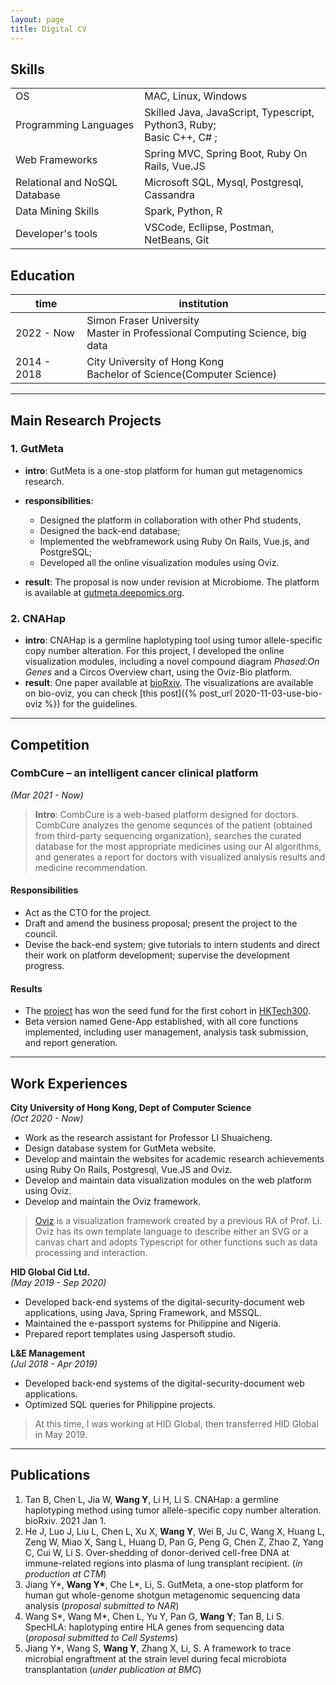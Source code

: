 ```yaml
---
layout: page
title: Digital CV
---
```


<!-- > **Attention!!**  Please note that the mentioned platforms (oviz, gutmeta) are currently unavailable due to server down. My colleagues are struggling to fix it. Will release new notice if it's back. -->


## Skills

<table>
  <tbody>
    <tr>
      <td>OS</td>
      <td>MAC, Linux, Windows</td>
    </tr>
    <tr>
      <td>Programming Languages</td>
      <td>Skilled Java, JavaScript, Typescript, Python3, Ruby; <br>Basic C++, C# ;
      </td>
    </tr>
    <tr>
      <td>Web Frameworks</td>
      <td>Spring MVC, Spring Boot, Ruby On Rails, Vue.JS</td>
    </tr>
    <tr>
      <td>Relational and NoSQL Database</td>
      <td>Microsoft SQL, Mysql, Postgresql, Cassandra</td>
    </tr>
    <tr>
      <td>Data Mining Skills</td>
      <td>Spark, Python, R</td>
    </tr>
     <tr>
      <td>Developer's tools</td>
      <td>VSCode, Ecllipse, Postman, NetBeans, Git</td>
    </tr>
  </tbody>
</table>


## Education

|time|institution|
|--|--|
|2022 - Now | Simon Fraser University <br>Master in Professional Computing Science, big data|
|2014 - 2018 | City University of Hong Kong <br>Bachelor of Science(Computer Science)|

<!-- |2011 - 2014 | Shang Hai Jincai High School |
|2007 - 2011 | Shang Hai Jincai North Secondary School| -->

<hr>

## Main Research Projects


### 1. GutMeta

- **intro**: GutMeta is a one-stop platform for human gut metagenomics research. 
- **responsibilities**:
    - Designed the platform in collaboration with other Phd students,
    - Designed the back-end database;
    - Implemented the webframework using Ruby On Rails, Vue.js, and PostgreSQL;
    - Developed all the online visualization modules using Oviz.

- **result**: The proposal is now under revision at Microbiome. The platform  is available at [gutmeta.deepomics.org](https://gutmeta.deepomics.org/visualizer/analysis/meta-overview).

### 2. CNAHap

- **intro**: CNAHap is a germline haplotyping tool using tumor allele-specific copy number alteration. For this project, I developed the online visualization modules, including a novel compound diagram _Phased:On Genes_ and a Circos Overview chart, using the Oviz-Bio platform.
- **result**: One paper available at [bioRxiv](https://www.biorxiv.org/content/10.1101/2021.03.27.437314v1). The visualizations are available on bio-oviz, you can check [this post]({% post_url 2020-11-03-use-bio-oviz %}) for the guidelines.
<!-- - Tan B, Chen L, Jia W, Wang Y, Li H, Li S. CNAHap: a germline haplotyping method using tumor allele-specific copy number alteration. bioRxiv. 2021 Jan 1. -->

<hr>

## Competition
### CombCure – an intelligent cancer clinical platform
_(Mar 2021 - Now)_

> **Intro**: CombCure is a web-based platform designed for doctors. CombCure analyzes the genome sequnces of the patient (obtained from third-party sequencing organization), searches the curated database for the most appropriate medicines using our AI algorithms, and generates a report for doctors with visualized analysis results and medicine recommendation.

#### **Responsibilities**
- Act as the CTO for the project.
- Draft and amend the business proposal; present the project to the council.
- Devise the back-end system; give tutorials to intern students and direct their work on platform development; supervise the development progress.

#### **Results**
- The [project](https://www.cityu.edu.hk/hktech300/start-ups/seed-fund-teams/combcure) has won the seed fund for the first cohort in [HKTech300](https://www.cityu.edu.hk/hktech300/home).
- Beta version named Gene-App established, with all core functions implemented, including user management, analysis task submission, and report generation.

<hr>

## Work Experiences

**City University of Hong Kong, Dept of Computer Science** 
<br>_(Oct 2020 - Now)_
- Work as the research assistant for Professor LI Shuaicheng.
- Design database system for GutMeta website.
- Develop and maintain the websites for academic research achievements using Ruby On Rails, Postgresql, Vue.JS and Oviz.
- Develop and maintain data visualization modules on the web platform using Oviz.
- Develop and maintain the Oviz framework.
> [Oviz](https://oviz.org) is a visualization framework created by a previous RA of Prof. Li. Oviz has its own template language to describe either an SVG or a canvas chart and adopts Typescript for other functions such as data processing and interaction.

**HID Global Cid Ltd.**
<br>_(May 2019 - Sep 2020)_

- Developed back-end systems of the digital-security-document web applications, using Java, Spring Framework, and MSSQL.
- Maintained the e-passport systems for Philippine and Nigeria.
- Prepared report templates using Jaspersoft studio.

**L&E Management**
<br>_(Jul 2018 - Apr 2019)_
- Developed back-end systems of the digital-security-document web applications.
- Optimized SQL queries for Philippine projects.
> At this time, I was working at HID Global, then transferred HID Global in May 2019.

<hr>

## Publications

1. Tan B, Chen L, Jia W, **Wang Y**, Li H, Li S. CNAHap: a germline haplotyping method using tumor allele-specific copy number alteration. bioRxiv. 2021 Jan 1.
2. He J, Luo J, Liu L, Chen L, Xu X, **Wang Y**, Wei B, Ju C, Wang X, Huang L, Zeng W, Miao X, Sang L, Huang D, Pan G, Peng G, Chen Z, Zhao Z, Yang C, Cui W, Li S. Over-shedding of donor-derived cell-free DNA at immune-related regions into plasma of lung transplant recipient. (_in production at CTM_)
3. Jiang Y\*, **Wang Y\***,  Che L*, Li, S. GutMeta, a one-stop platform for human gut whole-genome shotgun metagenomic sequencing data analysis (_proposal submitted to NAR_)
4. Wang S\*, Wang M\*, Chen L, Yu Y, Pan G, **Wang Y**; Tan B, Li S. SpecHLA: haplotyping entire HLA genes from sequencing data (_proposal submitted to Cell Systems_)
5. Jiang Y\*, Wang S, **Wang Y**, Zhang X, Li, S. A framework to trace microbial engraftment at the strain level during fecal microbiota transplantation (_under publication at BMC_) 
